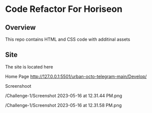 # Code Refactor For Horiseon

## Overview

This repo contains HTML and CSS code with additinal assets 

## Site

The site is located here

Home Page
http://127.0.0.1:5501/urban-octo-telegram-main/Develop/

Screenshoot

/Challenge-1/Screenshot 2023-05-16 at 12.31.44 PM.png


/Challenge-1/Screenshot 2023-05-16 at 12.31.58 PM.png


















